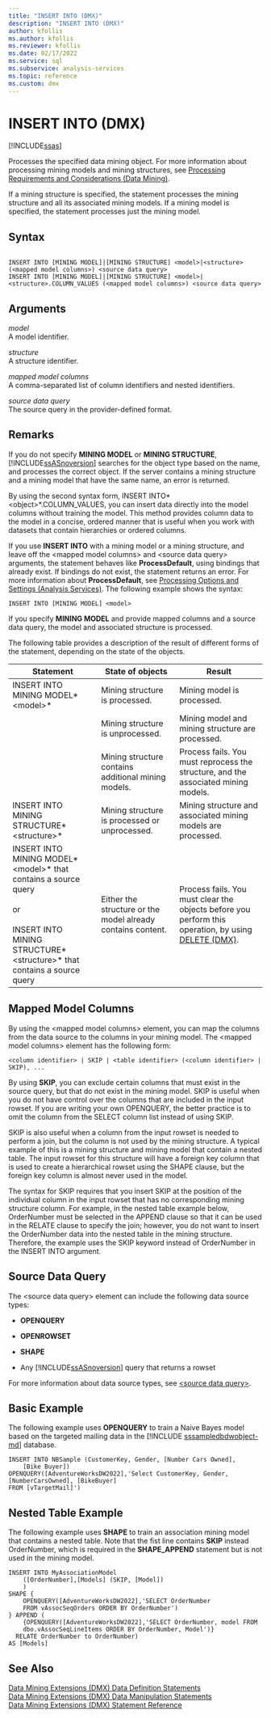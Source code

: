 ```yaml
---
title: "INSERT INTO (DMX)"
description: "INSERT INTO (DMX)"
author: kfollis
ms.author: kfollis
ms.reviewer: kfollis
ms.date: 02/17/2022
ms.service: sql
ms.subservice: analysis-services
ms.topic: reference
ms.custom: dmx
---
```

# INSERT INTO (DMX)
[!INCLUDE[ssas](../includes/applies-to-version/ssas.md)]

  Processes the specified data mining object. For more information about processing mining models and mining structures, see [Processing Requirements and Considerations &#40;Data Mining&#41;](/analysis-services/data-mining/processing-requirements-and-considerations-data-mining).  
  
 If a mining structure is specified, the statement processes the mining structure and all its associated mining models. If a mining model is specified, the statement processes just the mining model.  
  
## Syntax  
  
```  
  
INSERT INTO [MINING MODEL]|[MINING STRUCTURE] <model>|<structure> (<mapped model columns>) <source data query>  
INSERT INTO [MINING MODEL]|[MINING STRUCTURE] <model>|<structure>.COLUMN_VALUES (<mapped model columns>) <source data query>  
```  
  
## Arguments  
 *model*  
 A model identifier.  
  
 *structure*  
 A structure identifier.  
  
 *mapped model columns*  
 A comma-separated list of column identifiers and nested identifiers.  
  
 *source data query*  
 The source query in the provider-defined format.  
  
## Remarks  
 If you do not specify **MINING MODEL** or **MINING STRUCTURE**, [!INCLUDE[ssASnoversion](../includes/ssasnoversion-md.md)] searches for the object type based on the name, and processes the correct object. If the server contains a mining structure and a mining model that have the same name, an error is returned.  
  
 By using the second syntax form, INSERT INTO*\<object>*.COLUMN_VALUES, you can insert data directly into the model columns without training the model. This method provides column data to the model in a concise, ordered manner that is useful when you work with datasets that contain hierarchies or ordered columns.  
  
 If you use **INSERT INTO** with a mining model or a mining structure, and leave off the \<mapped model columns> and \<source data query> arguments, the statement behaves like **ProcessDefault**, using bindings that already exist. If bindings do not exist, the statement returns an error. For more information about **ProcessDefault**, see [Processing Options and Settings &#40;Analysis Services&#41;](/analysis-services/multidimensional-models/processing-options-and-settings-analysis-services). The following example shows the syntax:  
  
```  
INSERT INTO [MINING MODEL] <model>  
```  
  
 If you specify **MINING MODEL** and provide mapped columns and a source data query, the model and associated structure is processed.  
  
 The following table provides a description of the result of different forms of the statement, depending on the state of the objects.  
  
|Statement|State of objects|Result|  
|---------------|----------------------|------------|  
|INSERT INTO MINING MODEL*\<model>*|Mining structure is processed.|Mining model is processed.|  
||Mining structure is unprocessed.|Mining model and mining structure are processed.|  
||Mining structure contains additional mining models.|Process fails. You must reprocess the structure, and the associated mining models.|  
|INSERT INTO MINING STRUCTURE*\<structure>*|Mining structure is processed or unprocessed.|Mining structure and associated mining models are processed.|  
|INSERT INTO MINING MODEL*\<model>* that contains a source query<br /><br /> or<br /><br /> INSERT INTO MINING STRUCTURE*\<structure>* that contains a source query|Either the structure or the model already contains content.|Process fails. You must clear the objects before you perform this operation, by using [DELETE &#40;DMX&#41;](../dmx/delete-dmx.md).|  
  
## Mapped Model Columns  
 By using the \<mapped model columns> element, you can map the columns from the data source to the columns in your mining model. The \<mapped model columns> element has the following form:  
  
```  
<column identifier> | SKIP | <table identifier> (<column identifier> | SKIP), ...  
```  
  
 By using **SKIP**, you can exclude certain columns that must exist in the source query, but that do not exist in the mining model. SKIP is useful when you do not have control over the columns that are included in the input rowset. If you are writing your own OPENQUERY, the better practice is to omit the column from the SELECT column list instead of using SKIP.  
  
 SKIP is also useful when a column from the input rowset is needed to perform a join, but the column is not used by the mining structure. A typical example of this is a mining structure and mining model that contain a nested table. The input rowset for this structure will have a foreign key column that is used to create a hierarchical rowset using the SHAPE clause, but the foreign key column is almost never used in the model.  
  
 The syntax for SKIP requires that you insert SKIP at the position of the individual column in the input rowset that has no corresponding mining structure column. For example, in the nested table example below, OrderNumber must be selected in the APPEND clause so that it can be used in the RELATE clause to specify the join; however, you do not want to insert the OrderNumber data into the nested table in the mining structure. Therefore, the example uses the SKIP keyword instead of OrderNumber in the INSERT INTO argument.  
  
## Source Data Query  
 The \<source data query> element can include the following data source types:  
  
-   **OPENQUERY**  
  
-   **OPENROWSET**  
  
-   **SHAPE**  
  
-   Any [!INCLUDE[ssASnoversion](../includes/ssasnoversion-md.md)] query that returns a rowset  
  
 For more information about data source types, see [&#60;source data query&#62;](../dmx/source-data-query.md).  
  
## Basic Example  
 The following example uses **OPENQUERY** to train a Naive Bayes model based on the targeted mailing data in the [!INCLUDE [sssampledbdwobject-md](../includes/sssampledbdwobject-md.md)] database.
  
```  
INSERT INTO NBSample (CustomerKey, Gender, [Number Cars Owned],  
    [Bike Buyer])  
OPENQUERY([AdventureWorksDW2022],'Select CustomerKey, Gender, [NumberCarsOwned], [BikeBuyer]   
FROM [vTargetMail]')  
```  
  
## Nested Table Example  
 The following example uses **SHAPE** to train an association mining model that contains a nested table. Note that the fist line contains **SKIP** instead OrderNumber, which is required in the **SHAPE_APPEND** statement but is not used in the mining model.  
  
```  
INSERT INTO MyAssociationModel  
    ([OrderNumber],[Models] (SKIP, [Model])  
    )  
SHAPE {  
    OPENQUERY([AdventureWorksDW2022],'SELECT OrderNumber  
    FROM vAssocSeqOrders ORDER BY OrderNumber')  
} APPEND (  
    {OPENQUERY([AdventureWorksDW2022],'SELECT OrderNumber, model FROM   
    dbo.vAssocSeqLineItems ORDER BY OrderNumber, Model')}  
  RELATE OrderNumber to OrderNumber)   
AS [Models]  
```  
  
## See Also  
 [Data Mining Extensions &#40;DMX&#41; Data Definition Statements](../dmx/dmx-statements-data-definition.md)   
 [Data Mining Extensions &#40;DMX&#41; Data Manipulation Statements](../dmx/dmx-statements-data-manipulation.md)   
 [Data Mining Extensions &#40;DMX&#41; Statement Reference](../dmx/data-mining-extensions-dmx-statements.md)  
  
